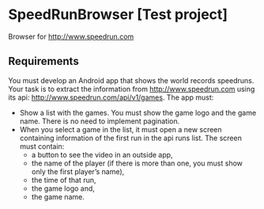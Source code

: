 # SpeedRunBrowser [Test project]
Browser for http://www.speedrun.com

## Requirements
You must develop an Android app that shows the world records speedruns. Your task is to
extract the information from http://www.speedrun.com using its api:
http://www.speedrun.com/api/v1/games.
The app must:
- Show a list with the games. You must show the game logo and the game name.
There is no need to implement pagination.
- When you select a game in the list, it must open a new screen containing information
of the first run in the api runs list. The screen must contain:
  - a button to see the video in an outside app,
  - the name of the player (if there is more than one, you must show only the first
  player’s name),
  - the time of that run,
  - the game logo and,
  - the game name.
